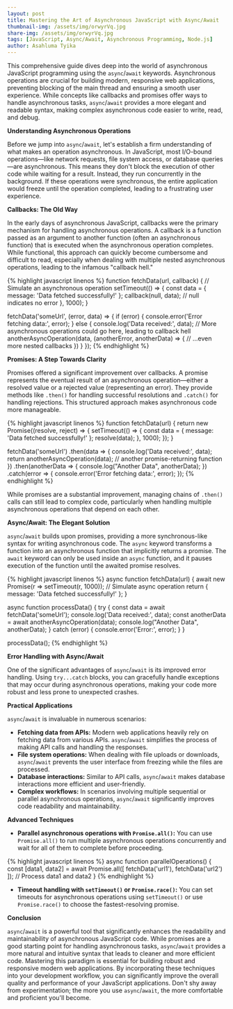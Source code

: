 ```yaml
---
layout: post
title: Mastering the Art of Asynchronous JavaScript with Async/Await
thumbnail-img: /assets/img/orwyrVq.jpg
share-img: /assets/img/orwyrVq.jpg
tags: [JavaScript, Async/Await, Asynchronous Programming, Node.js]
author: Asahluma Tyika
---
```


This comprehensive guide dives deep into the world of asynchronous JavaScript programming using the `async`/`await` keywords.  Asynchronous operations are crucial for building modern, responsive web applications, preventing blocking of the main thread and ensuring a smooth user experience. While concepts like callbacks and promises offer ways to handle asynchronous tasks, `async`/`await` provides a more elegant and readable syntax, making complex asynchronous code easier to write, read, and debug.

**Understanding Asynchronous Operations**

Before we jump into `async`/`await`, let's establish a firm understanding of what makes an operation asynchronous.  In JavaScript, most I/O-bound operations—like network requests, file system access, or database queries—are asynchronous.  This means they don't block the execution of other code while waiting for a result.  Instead, they run concurrently in the background.  If these operations were synchronous, the entire application would freeze until the operation completed, leading to a frustrating user experience.

**Callbacks: The Old Way**

In the early days of asynchronous JavaScript, callbacks were the primary mechanism for handling asynchronous operations.  A callback is a function passed as an argument to another function (often an asynchronous function) that is executed when the asynchronous operation completes.  While functional, this approach can quickly become cumbersome and difficult to read, especially when dealing with multiple nested asynchronous operations, leading to the infamous "callback hell."

{% highlight javascript linenos %}
function fetchData(url, callback) {
  // Simulate an asynchronous operation
  setTimeout(() => {
    const data = { message: 'Data fetched successfully!' };
    callback(null, data); // null indicates no error
  }, 1000);
}

fetchData('someUrl', (error, data) => {
  if (error) {
    console.error('Error fetching data:', error);
  } else {
    console.log('Data received:', data);
    // More asynchronous operations could go here, leading to callback hell
    anotherAsyncOperation(data, (anotherError, anotherData) => {
      // ...even more nested callbacks
    })
  }
});
{% endhighlight %}

**Promises: A Step Towards Clarity**

Promises offered a significant improvement over callbacks.  A promise represents the eventual result of an asynchronous operation—either a resolved value or a rejected value (representing an error).  They provide methods like `.then()` for handling successful resolutions and `.catch()` for handling rejections. This structured approach makes asynchronous code more manageable.

{% highlight javascript linenos %}
function fetchData(url) {
  return new Promise((resolve, reject) => {
    setTimeout(() => {
      const data = { message: 'Data fetched successfully!' };
      resolve(data);
    }, 1000);
  });
}

fetchData('someUrl')
  .then(data => {
    console.log('Data received:', data);
    return anotherAsyncOperation(data); // another promise-returning function
  })
  .then(anotherData => {
    console.log("Another Data", anotherData);
  })
  .catch(error => {
    console.error('Error fetching data:', error);
  });
{% endhighlight %}

While promises are a substantial improvement, managing chains of `.then()` calls can still lead to complex code, particularly when handling multiple asynchronous operations that depend on each other.

**Async/Await: The Elegant Solution**

`async`/`await` builds upon promises, providing a more synchronous-like syntax for writing asynchronous code. The `async` keyword transforms a function into an asynchronous function that implicitly returns a promise. The `await` keyword can only be used inside an `async` function, and it pauses execution of the function until the awaited promise resolves.

{% highlight javascript linenos %}
async function fetchData(url) {
  await new Promise(r => setTimeout(r, 1000)); // Simulate async operation
  return { message: 'Data fetched successfully!' };
}

async function processData() {
  try {
    const data = await fetchData('someUrl');
    console.log('Data received:', data);
    const anotherData = await anotherAsyncOperation(data);
    console.log("Another Data", anotherData);
  } catch (error) {
    console.error('Error:', error);
  }
}

processData();
{% endhighlight %}


**Error Handling with Async/Await**

One of the significant advantages of `async`/`await` is its improved error handling.  Using `try...catch` blocks, you can gracefully handle exceptions that may occur during asynchronous operations, making your code more robust and less prone to unexpected crashes.

**Practical Applications**

`async`/`await` is invaluable in numerous scenarios:

* **Fetching data from APIs:**  Modern web applications heavily rely on fetching data from various APIs. `async`/`await` simplifies the process of making API calls and handling the responses.
* **File system operations:**  When dealing with file uploads or downloads, `async`/`await` prevents the user interface from freezing while the files are processed.
* **Database interactions:**  Similar to API calls, `async`/`await` makes database interactions more efficient and user-friendly.
* **Complex workflows:**  In scenarios involving multiple sequential or parallel asynchronous operations, `async`/`await` significantly improves code readability and maintainability.

**Advanced Techniques**

* **Parallel asynchronous operations with `Promise.all()`:** You can use `Promise.all()` to run multiple asynchronous operations concurrently and wait for all of them to complete before proceeding.

{% highlight javascript linenos %}
async function parallelOperations() {
  const [data1, data2] = await Promise.all([
    fetchData('url1'),
    fetchData('url2')
  ]);
  // Process data1 and data2
}
{% endhighlight %}

* **Timeout handling with `setTimeout()` or `Promise.race()`:**  You can set timeouts for asynchronous operations using `setTimeout()` or use `Promise.race()` to choose the fastest-resolving promise.

**Conclusion**

`async`/`await` is a powerful tool that significantly enhances the readability and maintainability of asynchronous JavaScript code. While promises are a good starting point for handling asynchronous tasks, `async`/`await` provides a more natural and intuitive syntax that leads to cleaner and more efficient code. Mastering this paradigm is essential for building robust and responsive modern web applications.  By incorporating these techniques into your development workflow, you can significantly improve the overall quality and performance of your JavaScript applications.  Don't shy away from experimentation; the more you use `async`/`await`, the more comfortable and proficient you'll become.

